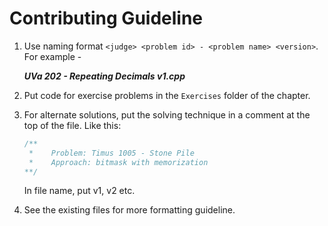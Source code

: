 # Contributing Guideline 

1. Use naming format ```<judge> <problem id> - <problem name> <version>```. For example -

    **_UVa 202 - Repeating Decimals v1.cpp_**
    
2. Put code for exercise problems in the ```Exercises``` folder of the chapter.

3. For alternate solutions, put the solving technique in a comment at the top of the file. Like this:
    ```cpp
    /**
     *    Problem: Timus 1005 - Stone Pile
     *    Approach: bitmask with memorization
    **/
    ```
    In file name, put v1, v2 etc.
4. See the existing files for more formatting guideline. 
